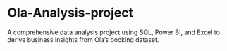 # Ola-Analysis-project
A comprehensive data analysis project using SQL, Power BI, and Excel to derive business insights from Ola’s booking dataset.
